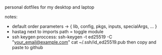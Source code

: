 personal dotfiles for my desktop and laptop

notes:
- default order parameters -> { lib, config, pkgs, inputs, specialArgs, ... }
- hastag next to imports path = toggle module
- ssh keygen proccess:
    ssh-keygen -t ed25519 -C "your_email@example.com"
    cat ~/.ssh/id_ed25519.pub 
    then copy and paste to github